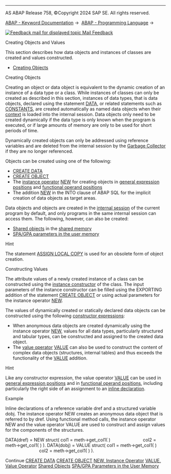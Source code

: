   

* * *

AS ABAP Release 758, ©Copyright 2024 SAP SE. All rights reserved.

[ABAP - Keyword Documentation](javascript:call_link\('abenabap.htm'\)) →  [ABAP - Programming Language](javascript:call_link\('abenabap_reference.htm'\)) → 

 [![](Mail.gif?object=Mail.gif "Feedback mail for displayed topic") Mail Feedback](mailto:f1_help@sap.com?subject=Feedback%20on%20ABAP%20Documentation&body=Document:%20Creating%20Objects%20and%20Values%2C%20ABENCREATE_OBJECTS%2C%20758%0D%0A%0D%0AError:%0D%0A%0D%0A%0D%0A%0D%0ASuggestion%20for%20improvement:)

Creating Objects and Values

This section describes how data objects and instances of classes are created and values constructed.

-   [Creating Objects](#abencreate-objects-1-------constructing-values---@ITOC@@ABENCREATE_OBJECTS_2)

Creating Objects   

Creating an object or data object is equivalent to the dynamic creation of an instance of a data type or a class. While instances of classes can only be created as described in this section, instances of data types, that is data objects, declared using the statement [DATA](javascript:call_link\('abapdata.htm'\)), or related statements such as [CONSTANTS](javascript:call_link\('abapconstants.htm'\)), are created automatically as named data objects when their [context](javascript:call_link\('abenobj_context_glosry.htm'\) "Glossary Entry") is loaded into the internal session. Data objects only need to be created dynamically if the data type is only known when the program is executed, or if large amounts of memory are only to be used for short periods of time.

Dynamically created objects can only be addressed using reference variables and are deleted from the internal session by the [Garbage Collector](javascript:call_link\('abengarbage_collector_glosry.htm'\) "Glossary Entry") if they are no longer referenced.

Objects can be created using one of the following:

-   [CREATE DATA](javascript:call_link\('abapcreate_data.htm'\))
-   [CREATE OBJECT](javascript:call_link\('abapcreate_object.htm'\))
-   The [instance operator](javascript:call_link\('abeninstance_operator_glosry.htm'\) "Glossary Entry") [NEW](javascript:call_link\('abenconstructor_expression_new.htm'\)) for creating objects in [general expression positions](javascript:call_link\('abengeneral_expr_position_glosry.htm'\) "Glossary Entry") and [functional operand positions](javascript:call_link\('abenfunctional_position_glosry.htm'\) "Glossary Entry")
-   The addition [NEW](javascript:call_link\('abapselect_into_target.htm'\)) in the INTO clause of ABAP SQL for the implicit creation of data objects as target areas.

Data objects and objects are created in the [internal session](javascript:call_link\('abeninternal_session_glosry.htm'\) "Glossary Entry") of the current program by default, and only programs in the same internal session can access them. The following, however, can also be created:

-   [Shared objects](javascript:call_link\('abenabap_shared_objects.htm'\)) in the [shared memory](javascript:call_link\('abenshared_memory_glosry.htm'\) "Glossary Entry")
-   [SPA/GPA parameters in the user memory](javascript:call_link\('abenspa_gpa.htm'\))

Hint

The statement [ASSIGN LOCAL COPY](javascript:call_link\('abapassign_local_copy.htm'\)) is used for an obsolete form of object creation.

Constructing Values   

The attribute values of a newly created instance of a class can be constructed using the [instance constructor](javascript:call_link\('abeninstance_constructor_glosry.htm'\) "Glossary Entry") of the class. The input parameters of the instance constructor can be filled using the EXPORTING addition of the statement [CREATE OBJECT](javascript:call_link\('abapcreate_object.htm'\)) or using actual parameters for the instance operator [NEW](javascript:call_link\('abenconstructor_expression_new.htm'\)).

The values of dynamically created or statically declared data objects can be constructed using the following [constructor expressions](javascript:call_link\('abenconstructor_expression_glosry.htm'\) "Glossary Entry"):

-   When anonymous data objects are created dynamically using the instance operator [NEW](javascript:call_link\('abenconstructor_expression_new.htm'\)), values for all data types, particularly structured and tabular types, can be constructed and assigned to the created data object.
-   The [value operator](javascript:call_link\('abenvalue_operator_glosry.htm'\) "Glossary Entry") [VALUE](javascript:call_link\('abenconstructor_expression_value.htm'\)) can also be used to construct the content of complex data objects (structures, internal tables) and thus exceeds the functionality of the [VALUE](javascript:call_link\('abapdata_options.htm'\)) addition.

Hint

Like any constructor expression, the value operator [VALUE](javascript:call_link\('abenconstructor_expression_value.htm'\)) can be used in [general expression positions](javascript:call_link\('abengeneral_expr_position_glosry.htm'\) "Glossary Entry") and in [functional operand positions](javascript:call_link\('abenfunctional_position_glosry.htm'\) "Glossary Entry"), including particularly the right side of an assignment to an [inline declaration](javascript:call_link\('abeninline_declarations.htm'\)).

Example

Inline declarations of a reference variable dref and a structured variable dobj. The instance operator NEW creates an anonymous data object that is referred to by dref. Using functional method calls, the instance operator NEW and the value operator VALUE are used to construct and assign values for the components of the structures.

DATA(dref) = NEW struct( col1 = meth->get\_col1( )
                         col2 = meth->get\_col1( ) ).
DATA(dobj) = VALUE struct( col1 = meth->get\_col1( )
                           col2 = meth->get\_col1( ) ).

Continue
[CREATE DATA](javascript:call_link\('abapcreate_data.htm'\))
[CREATE OBJECT](javascript:call_link\('abapcreate_object.htm'\))
[NEW, Instance Operator](javascript:call_link\('abenconstructor_expression_new.htm'\))
[VALUE, Value Operator](javascript:call_link\('abenconstructor_expression_value.htm'\))
[Shared Objects](javascript:call_link\('abenabap_shared_objects.htm'\))
[SPA/GPA Parameters in the User Memory](javascript:call_link\('abenspa_gpa.htm'\))